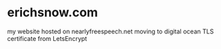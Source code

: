 # erichsnow.com
my website
hosted on nearlyfreespeech.net
moving to digital ocean
TLS certificate from LetsEncrypt
